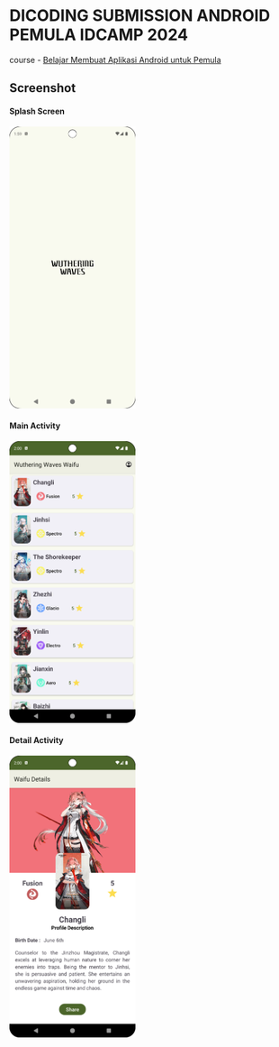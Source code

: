 # DICODING SUBMISSION ANDROID PEMULA IDCAMP 2024

course - [Belajar Membuat Aplikasi Android untuk Pemula](https://www.dicoding.com/academies/51)

## Screenshot

#### Splash Screen
<img src="https://github.com/ndriodna/dicoding-submission-android-pemula-idcamp2024/blob/main/screenshot/splash_screen.png" height="500">

#### Main Activity
<img src="https://github.com/ndriodna/dicoding-submission-android-pemula-idcamp2024/blob/main/screenshot/main_activity.png" height="500">

#### Detail Activity
<img src="https://github.com/ndriodna/dicoding-submission-android-pemula-idcamp2024/blob/main/screenshot/detail_activity.png" height="500">
